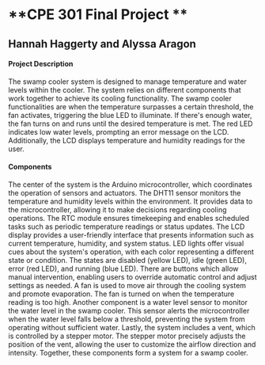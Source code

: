 # **CPE 301 Final Project **
## Hannah Haggerty and Alyssa Aragon

#### Project Description
The swamp cooler system is designed to manage temperature and water levels within the cooler. The system relies on different components that work together to achieve its cooling functionality. The swamp cooler functionalities are when the temperature surpasses a certain threshold, the fan activates, triggering the blue LED to illuminate. If there's enough water, the fan turns on and runs until the desired temperature is met. The red LED indicates low water levels, prompting an error message on the LCD. Additionally, the LCD displays temperature and humidity readings for the user.

#### Components
The center of the system is the Arduino microcontroller, which coordinates the operation of sensors and actuators. The DHT11 sensor monitors the temperature and humidity levels within the environment. It provides data to the microcontroller, allowing it to make decisions regarding cooling operations. The RTC module ensures timekeeping and enables scheduled tasks such as periodic temperature readings or status updates. The LCD display provides a user-friendly interface that presents information such as current temperature, humidity, and system status. LED lights offer visual cues about the system's operation, with each color representing a different state or condition. The states are disabled (yellow LED), idle (green LED), error (red LED), and running (blue LED). There are buttons which allow manual intervention, enabling users to override automatic control and adjust settings as needed. A fan is used to move air through the cooling system and promote evaporation. The fan is turned on when the temperature reading is too high. Another component is a water level sensor to monitor the water level in the swamp cooler. This sensor alerts the microcontroller when the water level falls below a threshold, preventing the system from operating without sufficient water. Lastly, the system includes a vent, which is controlled by a stepper motor. The stepper motor precisely adjusts the position of the vent, allowing the user to customize the airflow direction and intensity. Together, these components form a system for a swamp cooler.

